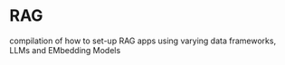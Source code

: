 # RAG
compilation of how to set-up RAG apps using varying data frameworks, LLMs and EMbedding Models
